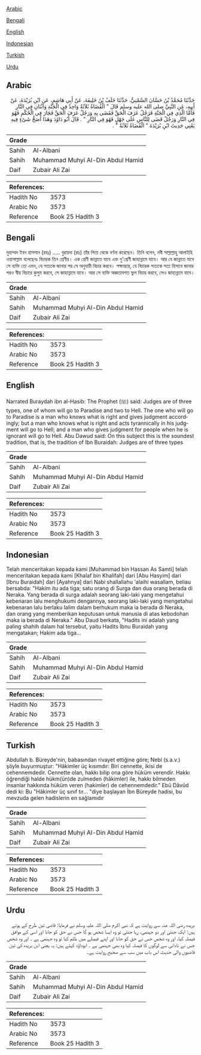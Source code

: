 [Arabic](#arabic)

[Bengali](#bengali)

[English](#english)

[Indonesian](#indonesian)

[Turkish](#turkish)

[Urdu](#urdu)

## Arabic


<div dir="rtl" lang="ar" style={{fontSize:'larger',backgroundColor:'#f8f9fa',padding:20}}>
حَدَّثَنَا مُحَمَّدُ بْنُ حَسَّانَ السَّمْتِيُّ، حَدَّثَنَا خَلَفُ بْنُ خَلِيفَةَ، عَنْ أَبِي هَاشِمٍ، عَنِ ابْنِ بُرَيْدَةَ، عَنْ أَبِيهِ، عَنِ النَّبِيِّ صلى الله عليه وسلم قَالَ ‏"‏ الْقُضَاةُ ثَلاَثَةٌ وَاحِدٌ فِي الْجَنَّةِ وَاثْنَانِ فِي النَّارِ فَأَمَّا الَّذِي فِي الْجَنَّةِ فَرَجُلٌ عَرَفَ الْحَقَّ فَقَضَى بِهِ وَرَجُلٌ عَرَفَ الْحَقَّ فَجَارَ فِي الْحُكْمِ فَهُوَ فِي النَّارِ وَرَجُلٌ قَضَى لِلنَّاسِ عَلَى جَهْلٍ فَهُوَ فِي النَّارِ ‏"‏ ‏.‏ قَالَ أَبُو دَاوُدَ وَهَذَا أَصَحُّ شَىْءٍ فِيهِ يَعْنِي حَدِيثَ ابْنِ بُرَيْدَةَ ‏"‏ الْقُضَاةُ ثَلاَثَةٌ ‏"‏ ‏.‏
</div>
<div style={{backgroundColor:'#f8f9fa',padding:20, marginBottom: 10}}><table> <thead> <tr> <th>Grade</th> <th></th> </tr> </thead> <tbody> <tr><td>Sahih</td><td>Al-Albani</td></tr><tr><td>Sahih</td><td>Muhammad Muhyi Al-Din Abdul Hamid</td></tr><tr><td>Daif</td><td>Zubair Ali Zai</td></tr></tbody></table><table> <thead> <tr> <th>References:</th> <th></th> </tr> </thead> <tbody><tr><td>Hadith No</td><td>3573</td></tr><tr><td>Arabic No</td><td>3573</td></tr><tr><td>Reference</td><td>Book 25 Hadith 3</td></tr></tbody></table></div>

## Bengali


<div dir="ltr" lang="bn" style={{fontSize:'larger',backgroundColor:'#f8f9fa',padding:20}}>
মুহাম্মদ ইবন হাসসান (রহঃ) ..... বুরায়দা (রাঃ) তাঁর পিতা থেকে বর্ণনা করেছেন। তিনি বলেন, নবী সাল্লাল্লাহু আলাইহি ওয়াসাল্লাম বলেছেনঃ বিচারক তিন শ্রেণীর। এক শ্রেণী জান্নাতে যাবে এবং দু'শ্রেণী জাহান্নামে যাবে। আর যে জান্নাতে যাবে সে ব্যক্তি তো এমন, যে সত্যকে জানার পর সে অনুযায়ী বিচার করবে। পক্ষান্তরে, যে বিচারক সত্যকে সত্য হিসাবে জানার পরও স্বীয় বিচারে কুলুম করবে, সে জাহান্নামে যাবে। আর সে ব্যক্তি অজ্ঞতাবশত ভুল বিচার করবে, সেও জাহান্নামে যাবে।
</div>
<div style={{backgroundColor:'#f8f9fa',padding:20, marginBottom: 10}}><table> <thead> <tr> <th>Grade</th> <th></th> </tr> </thead> <tbody> <tr><td>Sahih</td><td>Al-Albani</td></tr><tr><td>Sahih</td><td>Muhammad Muhyi Al-Din Abdul Hamid</td></tr><tr><td>Daif</td><td>Zubair Ali Zai</td></tr></tbody></table><table> <thead> <tr> <th>References:</th> <th></th> </tr> </thead> <tbody><tr><td>Hadith No</td><td>3573</td></tr><tr><td>Arabic No</td><td>3573</td></tr><tr><td>Reference</td><td>Book 25 Hadith 3</td></tr></tbody></table></div>

## English


<div dir="ltr" lang="en" style={{fontSize:'larger',backgroundColor:'#f8f9fa',padding:20}}>
Narrated Buraydah ibn al-Hasib: The Prophet (ﷺ) said: Judges are of three types, one of whom will go to Paradise and two to Hell. The one who will go to Paradise is a man who knows what is right and gives judgment accordingly; but a man who knows what is right and acts tyrannically in his judgment will go to Hell; and a man who gives judgment for people when he is ignorant will go to Hell. Abu Dawud said: On this subject this is the soundest tradition, that is, the tradition of Ibn Buraidah: Judges are of three types
</div>
<div style={{backgroundColor:'#f8f9fa',padding:20, marginBottom: 10}}><table> <thead> <tr> <th>Grade</th> <th></th> </tr> </thead> <tbody> <tr><td>Sahih</td><td>Al-Albani</td></tr><tr><td>Sahih</td><td>Muhammad Muhyi Al-Din Abdul Hamid</td></tr><tr><td>Daif</td><td>Zubair Ali Zai</td></tr></tbody></table><table> <thead> <tr> <th>References:</th> <th></th> </tr> </thead> <tbody><tr><td>Hadith No</td><td>3573</td></tr><tr><td>Arabic No</td><td>3573</td></tr><tr><td>Reference</td><td>Book 25 Hadith 3</td></tr></tbody></table></div>

## Indonesian


<div dir="ltr" lang="id" style={{fontSize:'larger',backgroundColor:'#f8f9fa',padding:20}}>
Telah menceritakan kepada kami [Muhammad bin Hassan As Samti] telah menceritakan kepada kami [Khalaf bin Khalifah] dari [Abu Hasyim] dari [Ibnu Buraidah] dari [Ayahnya] dari Nabi shallallahu 'alaihi wasallam, beliau bersabda: "Hakim itu ada tiga; satu orang di Surga dan dua orang berada di Neraka. Yang berada di surga adalah seorang laki-laki yang mengetahui kebenaran lalu menghukumi dengannya, seorang laki-laki yang mengetahui kebenaran lalu berlaku lalim dalam berhukum maka ia berada di Neraka, dan orang yang memberikan keputusan untuk manusia di atas kebodohan maka ia berada di Neraka." Abu Daud berkata, "Hadits ini adalah yang paling shahih dalam hal tersebut, yaitu Hadits Ibnu Buraidah yang mengatakan; Hakim ada tiga…
</div>
<div style={{backgroundColor:'#f8f9fa',padding:20, marginBottom: 10}}><table> <thead> <tr> <th>Grade</th> <th></th> </tr> </thead> <tbody> <tr><td>Sahih</td><td>Al-Albani</td></tr><tr><td>Sahih</td><td>Muhammad Muhyi Al-Din Abdul Hamid</td></tr><tr><td>Daif</td><td>Zubair Ali Zai</td></tr></tbody></table><table> <thead> <tr> <th>References:</th> <th></th> </tr> </thead> <tbody><tr><td>Hadith No</td><td>3573</td></tr><tr><td>Arabic No</td><td>3573</td></tr><tr><td>Reference</td><td>Book 25 Hadith 3</td></tr></tbody></table></div>

## Turkish


<div dir="ltr" lang="tr" style={{fontSize:'larger',backgroundColor:'#f8f9fa',padding:20}}>
Abdullah b. Büreyde'nin, babasından rivayet ettiğine göre; Nebi (s.a.v.) şöyle buyurmuştur: "Hâkimler üç kısımdır: Biri cennette, ikisi de cehennemdedir. Cennette olan, hakkı bilip ona göre hüküm verendir. Hakkı öğrendiği halde hükm(ün)de zulmeden (hâkimler) ile, hakkı bilmeden insanlar hakkında hüküm veren (hakimler) de cehennemdedir." Ebû Dâvûd dedi ki: Bu "Hâkimler üç sınıf tır... "diye başlayan İbn Büreyde hadisi, bu mevzuda gelen hadislerin en sağlamıdır
</div>
<div style={{backgroundColor:'#f8f9fa',padding:20, marginBottom: 10}}><table> <thead> <tr> <th>Grade</th> <th></th> </tr> </thead> <tbody> <tr><td>Sahih</td><td>Al-Albani</td></tr><tr><td>Sahih</td><td>Muhammad Muhyi Al-Din Abdul Hamid</td></tr><tr><td>Daif</td><td>Zubair Ali Zai</td></tr></tbody></table><table> <thead> <tr> <th>References:</th> <th></th> </tr> </thead> <tbody><tr><td>Hadith No</td><td>3573</td></tr><tr><td>Arabic No</td><td>3573</td></tr><tr><td>Reference</td><td>Book 25 Hadith 3</td></tr></tbody></table></div>

## Urdu


<div dir="rtl" lang="ur" style={{fontSize:'larger',backgroundColor:'#f8f9fa',padding:20}}>
بریدہ رضی اللہ عنہ سے روایت ہے کہ نبی اکرم صلی اللہ علیہ وسلم نے فرمایا: قاضی تین طرح کے ہوتے ہیں: ایک جنتی اور دو جہنمی، رہا جنتی تو وہ ایسا شخص ہو گا جس نے حق کو جانا اور اسی کے موافق فیصلہ کیا، اور وہ شخص جس نے حق کو جانا اور اپنے فیصلے میں ظلم کیا تو وہ جہنمی ہے ۔ اور وہ شخص جس نے نادانی سے لوگوں کا فیصلہ کیا وہ بھی جہنمی ہے ۔ ابوداؤد کہتے ہیں: یہ یعنی ابن بریدہ کی تین قاضیوں والی حدیث اس باب میں سب سے صحیح روایت ہے۔
</div>
<div style={{backgroundColor:'#f8f9fa',padding:20, marginBottom: 10}}><table> <thead> <tr> <th>Grade</th> <th></th> </tr> </thead> <tbody> <tr><td>Sahih</td><td>Al-Albani</td></tr><tr><td>Sahih</td><td>Muhammad Muhyi Al-Din Abdul Hamid</td></tr><tr><td>Daif</td><td>Zubair Ali Zai</td></tr></tbody></table><table> <thead> <tr> <th>References:</th> <th></th> </tr> </thead> <tbody><tr><td>Hadith No</td><td>3573</td></tr><tr><td>Arabic No</td><td>3573</td></tr><tr><td>Reference</td><td>Book 25 Hadith 3</td></tr></tbody></table></div>